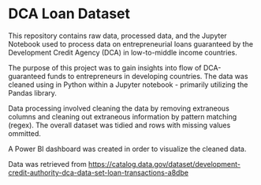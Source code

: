 # DCA Loan Dataset

This repository contains raw data, processed data, and the Jupyter Notebook used to process data on entrepreneurial loans guaranteed by the Development Credit Agency (DCA)
in low-to-middle income countries.

The purpose of this project was to gain insights into flow of DCA-guaranteed funds to entrepreneurs in developing countries. The data was cleaned using in Python within a Jupyter notebook - primarily utilizing the Pandas library.

Data processing involved cleaning the data by removing extraneous columns and cleaning out extraneous information by pattern matching (regex). The overall dataset was tidied and 
rows with missing values ommitted.

A Power BI dashboard was created in order to visualize the cleaned data.

Data was retrieved from https://catalog.data.gov/dataset/development-credit-authority-dca-data-set-loan-transactions-a8dbe

